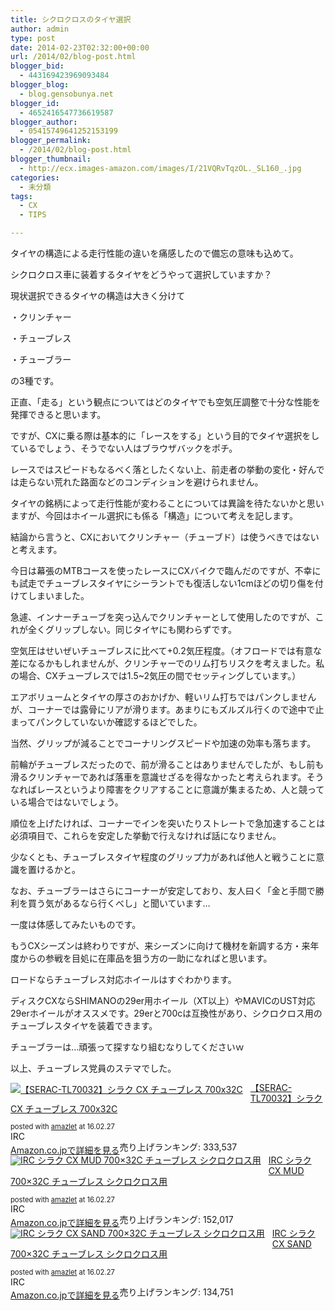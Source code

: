 ```yaml
---
title: シクロクロスのタイヤ選択
author: admin
type: post
date: 2014-02-23T02:32:00+00:00
url: /2014/02/blog-post.html
blogger_bid:
  - 443169423969093484
blogger_blog:
  - blog.gensobunya.net
blogger_id:
  - 4652416547736619587
blogger_author:
  - 05415749641252153199
blogger_permalink:
  - /2014/02/blog-post.html
blogger_thumbnail:
  - http://ecx.images-amazon.com/images/I/21VQRvTqzOL._SL160_.jpg
categories:
  - 未分類
tags:
  - CX
  - TIPS

---
```

タイヤの構造による走行性能の違いを痛感したので備忘の意味も込めて。

シクロクロス車に装着するタイヤをどうやって選択していますか？

現状選択できるタイヤの構造は大きく分けて

・クリンチャー

・チューブレス

・チューブラー

の3種です。

正直、「走る」という観点についてはどのタイヤでも空気圧調整で十分な性能を発揮できると思います。

ですが、CXに乗る際は基本的に「レースをする」という目的でタイヤ選択をしているでしょう、そうでない人はブラウザバックをポチ。

レースではスピードもなるべく落としたくない上、前走者の挙動の変化・好んでは走らない荒れた路面などのコンディションを避けられません。

タイヤの銘柄によって走行性能が変わることについては異論を待たないかと思いますが、今回はホイール選択にも係る「構造」について考えを記します。

結論から言うと、CXにおいてクリンチャー（チューブド）は使うべきではないと考えます。

今日は幕張のMTBコースを使ったレースにCXバイクで臨んだのですが、不幸にも試走でチューブレスタイヤにシーラントでも復活しない1cmほどの切り傷を付けてしまいました。

急遽、インナーチューブを突っ込んでクリンチャーとして使用したのですが、これが全くグリップしない。同じタイヤにも関わらずです。

空気圧はせいぜいチューブレスに比べて+0.2気圧程度。（オフロードでは有意な差になるかもしれませんが、クリンチャーでのリム打ちリスクを考えました。私の場合、CXチューブレスでは1.5~2気圧の間でセッティングしています。）

エアボリュームとタイヤの厚さのおかげか、軽いリム打ちではパンクしませんが、コーナーでは露骨にリアが滑ります。あまりにもズルズル行くので途中で止まってパンクしていないか確認するほどでした。

当然、グリップが減ることでコーナリングスピードや加速の効率も落ちます。

前輪がチューブレスだったので、前が滑ることはありませんでしたが、もし前も滑るクリンチャーであれば落車を意識せざるを得なかったと考えられます。そうなればレースというより障害をクリアすることに意識が集まるため、人と競っている場合ではないでしょう。

順位を上げたければ、コーナーでインを突いたりストレートで急加速することは必須項目で、これらを安定した挙動で行えなければ話になりません。

少なくとも、チューブレスタイヤ程度のグリップ力があれば他人と戦うことに意識を置けるかと。

なお、チューブラーはさらにコーナーが安定しており、友人曰く「金と手間で勝利を買う気があるなら行くべし」と聞いています…

一度は体感してみたいものです。

もうCXシーズンは終わりですが、来シーズンに向けて機材を新調する方・来年度からの参戦を目処に在庫品を狙う方の一助になればと思います。

ロードならチューブレス対応ホイールはすぐわかります。

ディスクCXならSHIMANOの29er用ホイール（XT以上）やMAVICのUST対応29erホイールがオススメです。29erと700cは互換性があり、シクロクロス用のチューブレスタイヤを装着できます。

チューブラーは…頑張って探すなり組むなりしてくださいｗ

以上、チューブレス党員のステマでした。

<div class="amazlet-box" style="margin-bottom:0px;">
  <div class="amazlet-image" style="float:left;margin:0px 12px 1px 0px;">
    <a href="http://www.amazon.co.jp/exec/obidos/ASIN/B00PDNAIQU/gensobunya-22/ref=nosim/" name="amazletlink" target="_blank"><img src="https://images-fe.ssl-images-amazon.com/images/I/21VQRvTqzOL._SL160_.jpg" alt="【SERAC-TL70032】シラク CX チューブレス 700x32C" style="border: none;" /></a>
  </div>

  <div class="amazlet-info" style="line-height:120%; margin-bottom: 10px">
    <div class="amazlet-name" style="margin-bottom:10px;line-height:120%">
<a href="http://www.amazon.co.jp/exec/obidos/ASIN/B00PDNAIQU/gensobunya-22/ref=nosim/" name="amazletlink" target="_blank">【SERAC-TL70032】シラク CX チューブレス 700x32C</a></p>

<div class="amazlet-powered-date" style="font-size:80%;margin-top:5px;line-height:120%">
  posted with <a href="http://www.amazlet.com/" title="amazlet" target="_blank">amazlet</a> at 16.02.27
</div>


<div class="amazlet-detail">
IRC <br />売り上げランキング: 333,537


<div class="amazlet-sub-info" style="float: left;">
<div class="amazlet-link" style="margin-top: 5px">
  <a href="http://www.amazon.co.jp/exec/obidos/ASIN/B00PDNAIQU/gensobunya-22/ref=nosim/" name="amazletlink" target="_blank">Amazon.co.jpで詳細を見る</a>
</div>

  </div>

  <div class="amazlet-footer" style="clear: left">
  </div>
</div>

<div class="amazlet-box" style="margin-bottom:0px;">
  <div class="amazlet-image" style="float:left;margin:0px 12px 1px 0px;">
    <a href="http://www.amazon.co.jp/exec/obidos/ASIN/B00IRVVUY4/gensobunya-22/ref=nosim/" name="amazletlink" target="_blank"><img src="https://images-fe.ssl-images-amazon.com/images/I/41r5G-kdt-L._SL160_.jpg" alt="IRC シラク CX MUD 700×32C チューブレス シクロクロス用" style="border: none;" /></a>
  </div>

  <div class="amazlet-info" style="line-height:120%; margin-bottom: 10px">
    <div class="amazlet-name" style="margin-bottom:10px;line-height:120%">
<a href="http://www.amazon.co.jp/exec/obidos/ASIN/B00IRVVUY4/gensobunya-22/ref=nosim/" name="amazletlink" target="_blank">IRC シラク CX MUD 700×32C チューブレス シクロクロス用</a></p>

<div class="amazlet-powered-date" style="font-size:80%;margin-top:5px;line-height:120%">
  posted with <a href="http://www.amazlet.com/" title="amazlet" target="_blank">amazlet</a> at 16.02.27
</div>


<div class="amazlet-detail">
IRC <br />売り上げランキング: 152,017


<div class="amazlet-sub-info" style="float: left;">
<div class="amazlet-link" style="margin-top: 5px">
  <a href="http://www.amazon.co.jp/exec/obidos/ASIN/B00IRVVUY4/gensobunya-22/ref=nosim/" name="amazletlink" target="_blank">Amazon.co.jpで詳細を見る</a>
</div>

  </div>

  <div class="amazlet-footer" style="clear: left">
  </div>
</div>

<div class="amazlet-box" style="margin-bottom:0px;">
  <div class="amazlet-image" style="float:left;margin:0px 12px 1px 0px;">
    <a href="http://www.amazon.co.jp/exec/obidos/ASIN/B00QHS8BQE/gensobunya-22/ref=nosim/" name="amazletlink" target="_blank"><img src="https://images-fe.ssl-images-amazon.com/images/I/41xEsNw4rxL._SL160_.jpg" alt="IRC シラク CX SAND 700×32C チューブレス シクロクロス用" style="border: none;" /></a>
  </div>

  <div class="amazlet-info" style="line-height:120%; margin-bottom: 10px">
    <div class="amazlet-name" style="margin-bottom:10px;line-height:120%">
<a href="http://www.amazon.co.jp/exec/obidos/ASIN/B00QHS8BQE/gensobunya-22/ref=nosim/" name="amazletlink" target="_blank">IRC シラク CX SAND 700×32C チューブレス シクロクロス用</a></p>

<div class="amazlet-powered-date" style="font-size:80%;margin-top:5px;line-height:120%">
  posted with <a href="http://www.amazlet.com/" title="amazlet" target="_blank">amazlet</a> at 16.02.27
</div>


<div class="amazlet-detail">
IRC <br />売り上げランキング: 134,751


<div class="amazlet-sub-info" style="float: left;">
<div class="amazlet-link" style="margin-top: 5px">
  <a href="http://www.amazon.co.jp/exec/obidos/ASIN/B00QHS8BQE/gensobunya-22/ref=nosim/" name="amazletlink" target="_blank">Amazon.co.jpで詳細を見る</a>
</div>

  </div>

  <div class="amazlet-footer" style="clear: left">
  </div>
</div>
